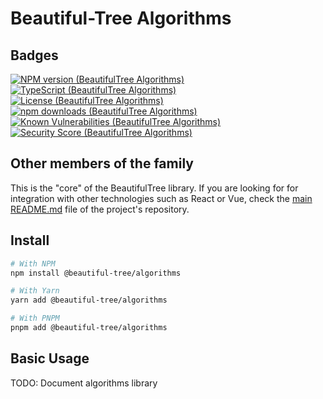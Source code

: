 # Beautiful-Tree Algorithms

## Badges
[![NPM version (BeautifulTree Algorithms)](https://img.shields.io/npm/v/@beautiful-tree/algorithms.svg?style=flat)](https://www.npmjs.com/package/@beautiful-tree/algorithms)
[![TypeScript (BeautifulTree Algorithms)](https://badgen.net/npm/types/@beautiful-tree/algorithms)](http://www.typescriptlang.org/)
[![License (BeautifulTree Algorithms)](https://badgen.net/npm/license/@beautiful-tree/algorithms)](https://opensource.org/licenses/MIT)
[![npm downloads (BeautifulTree Algorithms)](https://img.shields.io/npm/dm/@beautiful-tree/algorithms.svg?style=flat)](https://www.npmjs.com/package/@beautiful-tree/algorithms)
[![Known Vulnerabilities (BeautifulTree Algorithms)](https://snyk.io//test/github/Coder-Spirit/nominal/badge.svg?targetFile=package.json)](https://snyk.io//test/github/Coder-Spirit/nominal?targetFile=package.json)
[![Security Score (BeautifulTree Algorithms)](https://snyk-widget.herokuapp.com/badge/npm/@beautiful-tree%2Falgorithms/badge.svg)](https://snyk.io/advisor/npm-package/@beautiful-tree/algorithms)

## Other members of the family

This is the "core" of the BeautifulTree library. If you are looking for
for integration with other technologies such as React or Vue, check the
[main README.md](https://github.com/Coder-Spirit/beautiful-tree?tab=readme-ov-file#beautiful-tree)
file of the project's repository.

## Install

```bash
# With NPM
npm install @beautiful-tree/algorithms

# With Yarn
yarn add @beautiful-tree/algorithms

# With PNPM
pnpm add @beautiful-tree/algorithms
```

## Basic Usage

TODO: Document algorithms library
